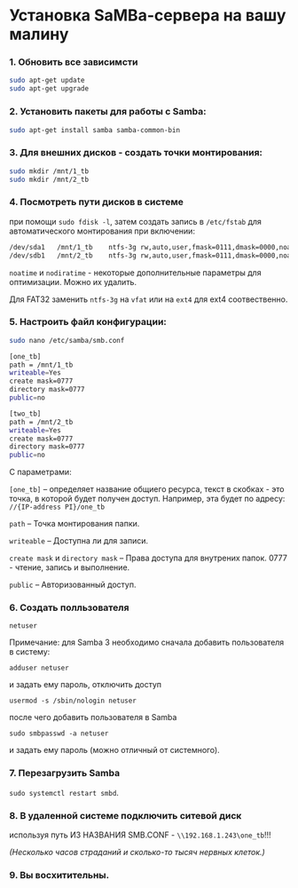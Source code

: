 # Установка SaMBa-сервера на вашу малину

### 1. Обновить все зависимсти

```bash
sudo apt-get update
sudo apt-get upgrade
```

### 2. Установить пакеты для работы с Samba:

```bash
sudo apt-get install samba samba-common-bin
```

### 3. Для внешних дисков - создать точки монтирования:

```bash
sudo mkdir /mnt/1_tb
sudo mkdir /mnt/2_tb
```

### 4. Посмотреть пути дисков в системе 

при помощи ```sudo fdisk -l```, затем создать запись в ```/etc/fstab```
для автоматического монтирования при включении:
```bash
/dev/sda1   /mnt/1_tb    ntfs-3g rw,auto,user,fmask=0111,dmask=0000,noatime,nodiratime   0   0
/dev/sdb1   /mnt/2_tb    ntfs-3g rw,auto,user,fmask=0111,dmask=0000,noatime,nodiratime   0   0
```

```noatime``` и ```nodiratime``` - некоторые дополнительные параметры
для оптимизации. Можно их удалить.

Для FAT32 заменить ```ntfs-3g``` на
```vfat``` или на ```ext4``` для ext4 соотвественно.

### 5. Настроить файл конфигурации:

```bash
sudo nano /etc/samba/smb.conf
```

```bash
[one_tb]
path = /mnt/1_tb
writeable=Yes
create mask=0777
directory mask=0777
public=no

[two_tb]
path = /mnt/2_tb
writeable=Yes
create mask=0777
directory mask=0777
public=no
```

С параметрами:


```[one_tb]``` – определяет название общиего ресурса, текст в скобках -
это точка, в которой будет получен доступ. Например, эта будет по
адресу: ```//{IP-address PI}/one_tb```

```path``` – Точка монтирования папки.

```writeable``` – Доступна ли для записи.

```create mask``` и ```directory mask``` – Права доступа для внутрених
папок. 0777 - чтение, запись и выполнение.

```public``` – Авторизованный доступ.

### 6. Создать полльзователя 

```netuser```

Примечание: для Samba 3 необходимо сначала добавить пользователя в
систему:

```adduser netuser``` 

и задать ему пароль, отключить доступ

```usermod -s /sbin/nologin netuser```

после чего добавить
пользователя в Samba 

```sudo smbpasswd -a netuser``` 

и задать ему пароль (можно отличный от системного).

### 7. Перезагрузить Samba 

```sudo systemctl restart smbd```.

### 8. В удаленной системе подключить ситевой диск 

используя путь ИЗ НАЗВАНИЯ SMB.CONF - ```\\192.168.1.243\one_tb```!!!

*(Несколько часов страданий и сколько-то тысяч нервных клеток.)*

### 9. Вы восхитительны.   
